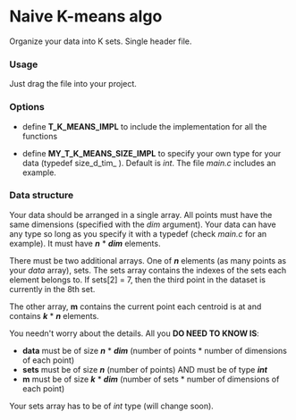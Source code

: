 # Naive K-means algo
Organize your data into K sets. Single header file.

### Usage
Just drag the file into your project. 

### Options
 - define **T_K_MEANS_IMPL** to include the implementation for all the functions

 - define **MY_T_K_MEANS_SIZE_IMPL** to specify your own type for your data (typedef size_d_tim_ <your-type>). 
 Default is _int_. The file _main.c_ includes an example.


### Data structure
Your data should be arranged in a single array. All points must have the same dimensions (specified with the _dim_ argument).
Your data can have any type so long as you specify it with a typedef (check _main.c_ for an example).
It must have **_n_** * **_dim_** elements.

There must be two additional arrays. One of **_n_** elements (as many points as your _data_ array), sets.
The sets array contains the indexes of the sets each element belongs to.
If sets[2] = 7, then the third point in the dataset is currently in the 8th set.

The other array, **m** contains the current point each centroid is at and contains **_k_** * **_n_** elements.

You needn't worry about the details.
All you **DO NEED TO KNOW IS**:
 - **data** must be of size **_n_** * **_dim_** (number of points * number of dimensions of each point)
 - **sets** must be of size **_n_** (number of points) AND must be of type **_int_**
 - **m** must be of size **_k_** * **_dim_** (number of sets * number of dimensions of each point)

Your sets array has to be of _int_ type (will change soon).
